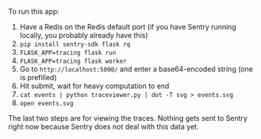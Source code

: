 To run this app:

1. Have a Redis on the Redis default port (if you have Sentry running locally,
   you probably already have this)
2. `pip install sentry-sdk flask rq`
3. `FLASK_APP=tracing flask run`
4. `FLASK_APP=tracing flask worker`
5. Go to `http://localhost:5000/` and enter a base64-encoded string (one is prefilled)
6. Hit submit, wait for heavy computation to end
7. `cat events | python traceviewer.py | dot -T svg > events.svg`
8. `open events.svg`

The last two steps are for viewing the traces. Nothing gets sent to Sentry
right now because Sentry does not deal with this data yet.
